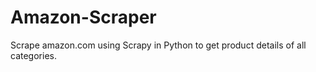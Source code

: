 # Amazon-Scraper
Scrape amazon.com using Scrapy in Python to get product details of all categories.
